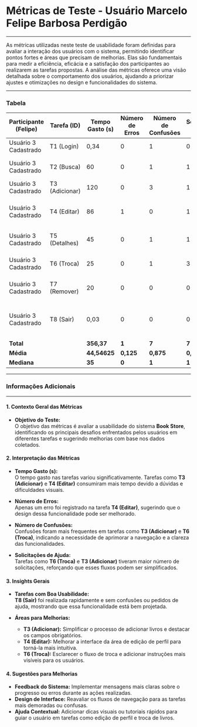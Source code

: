 # **Métricas de Teste - Usuário Marcelo Felipe Barbosa Perdigão**

---

As métricas utilizadas neste teste de usabilidade foram definidas para avaliar a interação dos usuários com o sistema, permitindo identificar pontos fortes e áreas que precisam de melhorias. Elas são fundamentais para medir a eficiência, eficácia e a satisfação dos participantes ao realizarem as tarefas propostas. A análise das métricas oferece uma visão detalhada sobre o comportamento dos usuários, ajudando a priorizar ajustes e otimizações no design e funcionalidades do sistema.

---

### **Tabela**

| **Participante (Felipe)**   | **Tarefa (ID)**  | **Tempo Gasto (s)** | **Número de Erros** | **Número de Confusões** | **Solicitações de Ajuda** | **Comentários/Observações**                                                                 |
|-----------------------------|------------------|---------------------|---------------------|-------------------------|--------------------------|--------------------------------------------------------------------------------------------|
| Usuário 3 Cadastrado        | T1 (Login)      | 0,34                | 0                   | 1                       | 0                        | Nenhuma dificuldade observada.                                                             |
| Usuário 3 Cadastrado        | T2 (Busca)      | 60                  | 0                   | 1                       | 1                        | O usuário encontrou algumas dificuldades em localizar a barra de busca.                   |
| Usuário 3 Cadastrado        | T3 (Adicionar)  | 120                 | 0                   | 3                       | 1                        | O usuário encontrou muitas dúvidas nesta tarefa.                                           |
| Usuário 3 Cadastrado        | T4 (Editar)     | 86                  | 1                   | 0                       | 1                        | O usuário teve muitas dificuldades para editar os dados devido à visualização.            |
| Usuário 3 Cadastrado        | T5 (Detalhes)   | 45                  | 0                   | 1                       | 1                        | Navegou com certa hesitação para identificar os detalhes.                                  |
| Usuário 3 Cadastrado        | T6 (Troca)      | 25                  | 0                   | 1                       | 3                        | O usuário questionou o método de negociação do livro.                                     |
| Usuário 3 Cadastrado        | T7 (Remover)    | 20                  | 0                   | 0                       | 0                        | O usuário teve dificuldades de identificar o acervo de livros.                            |
| Usuário 3 Cadastrado        | T8 (Sair)       | 0,03                | 0                   | 0                       | 0                        | O botão "Sair" foi localizado e clicado sem dificuldades. Nenhuma hesitação ou confusão foi observada. |
| **Total**                  |                  | **356,37**          | **1**               | **7**                   | **7**                    |                                                                                            |
| **Média**                  |                  | **44,54625**        | **0,125**           | **0,875**               | **0,875**                |                                                                                            |
| **Mediana**                |                  | **35**              | **0**               | **1**                   | **1**                    |                                                                                            |

---

### **Informações Adicionais**

---

#### **1. Contexto Geral das Métricas**
- **Objetivo do Teste:**  
  O objetivo das métricas é avaliar a usabilidade do sistema **Book Store**, identificando os principais desafios enfrentados pelos usuários em diferentes tarefas e sugerindo melhorias com base nos dados coletados.

#### **2. Interpretação das Métricas**
- **Tempo Gasto (s):**  
  O tempo gasto nas tarefas variou significativamente. Tarefas como **T3 (Adicionar)** e **T4 (Editar)** consumiram mais tempo devido a dúvidas e dificuldades visuais.

- **Número de Erros:**  
  Apenas um erro foi registrado na tarefa **T4 (Editar)**, sugerindo que o design dessa funcionalidade pode ser melhorado.

- **Número de Confusões:**  
  Confusões foram mais frequentes em tarefas como **T3 (Adicionar)** e **T6 (Troca)**, indicando a necessidade de aprimorar a navegação e a clareza das funcionalidades.

- **Solicitações de Ajuda:**  
  Tarefas como **T6 (Troca)** e **T3 (Adicionar)** tiveram maior número de solicitações, reforçando que esses fluxos podem ser simplificados.

#### **3. Insights Gerais**
- **Tarefas com Boa Usabilidade:**  
  **T8 (Sair)** foi realizada rapidamente e sem confusões ou pedidos de ajuda, mostrando que essa funcionalidade está bem projetada.

- **Áreas para Melhorias:**  
  - **T3 (Adicionar):** Simplificar o processo de adicionar livros e destacar os campos obrigatórios.
  - **T4 (Editar):** Melhorar a interface da área de edição de perfil para torná-la mais intuitiva.
  - **T6 (Troca):** Esclarecer o fluxo de troca e adicionar instruções mais visíveis para os usuários.

#### **4. Sugestões para Melhorias**
- **Feedback do Sistema:** Implementar mensagens mais claras sobre o progresso ou erros durante as ações realizadas.
- **Design de Interface:** Reavaliar os fluxos de navegação para as tarefas mais demoradas ou confusas.
- **Ajuda Contextual:** Adicionar dicas visuais ou tutoriais rápidos para guiar o usuário em tarefas como edição de perfil e troca de livros.
